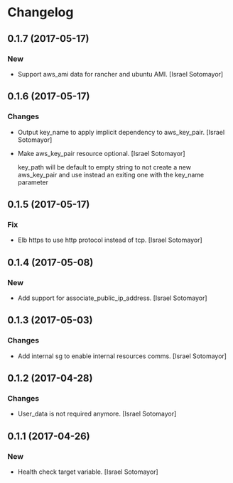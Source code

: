 # Changelog


## 0.1.7 (2017-05-17)

### New

* Support aws_ami data for rancher and ubuntu AMI. [Israel Sotomayor]


## 0.1.6 (2017-05-17)

### Changes

* Output key_name to apply implicit dependency to aws_key_pair. [Israel Sotomayor]

* Make aws_key_pair resource optional. [Israel Sotomayor]

  key_path will be default to empty string to not create a new aws_key_pair and use instead an exiting one with the key_name parameter


## 0.1.5 (2017-05-17)

### Fix

* Elb https to use http protocol instead of tcp. [Israel Sotomayor]


## 0.1.4 (2017-05-08)

### New

* Add support for associate_public_ip_address. [Israel Sotomayor]


## 0.1.3 (2017-05-03)

### Changes

* Add internal sg to enable internal resources comms. [Israel Sotomayor]


## 0.1.2 (2017-04-28)

### Changes

* User_data is not required anymore. [Israel Sotomayor]


## 0.1.1 (2017-04-26)

### New

* Health check target variable. [Israel Sotomayor]



